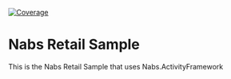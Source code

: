<a href="https://net-advantage.github.io/retail-sample/coverage/" target="_blank"><img src="https://img.shields.io/badge/Code-Coverage-brightgreen" alt="Coverage"></a>

# Nabs Retail Sample

This is the Nabs Retail Sample that uses Nabs.ActivityFramework
